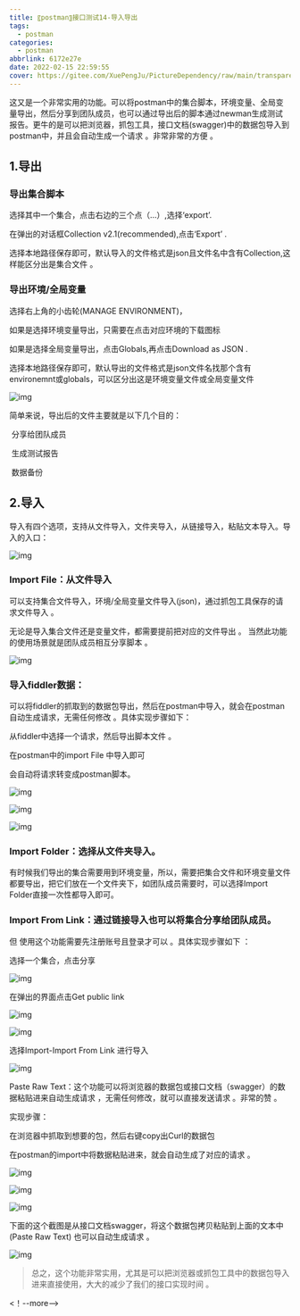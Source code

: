 ```yaml
---
title: 〖postman〗接口测试14-导入导出
tags:
  - postman
categories:
  - postman
abbrlink: 6172e27e
date: 2022-02-15 22:59:55
cover: https://gitee.com/XuePengJu/PictureDependency/raw/main/transparent_picture/transparent_picture%20(14).png
---
```


这又是一个非常实用的功能。可以将postman中的集合脚本，环境变量、全局变量导出，然后分享到团队成员，也可以通过导出后的脚本通过newman生成测试报告。更牛的是可以把浏览器，抓包工具，接口文档(swagger)中的数据包导入到postman中，并且会自动生成一个请求 。非常非常的方便 。

## 1.导出

### 导出集合脚本

选择其中一个集合，点击右边的三个点（...）,选择‘export’.

在弹出的对话框Collection v2.1(recommended),点击‘Export’ .

选择本地路径保存即可，默认导入的文件格式是json且文件名中含有Collection,这样能区分出是集合文件 。

### 导出环境/全局变量

选择右上角的小齿轮(MANAGE ENVIRONMENT)，

如果是选择环境变量导出，只需要在点击对应环境的下载图标

如果是选择全局变量导出，点击Globals,再点击Download as JSON .

选择本地路径保存即可，默认导出的文件格式是json文件名找那个含有environemnt或globals，可以区分出这是环境变量文件或全局变量文件

 ![img](/img/blog/postman/14/014-01.png) 

简单来说，导出后的文件主要就是以下几个目的：

​	分享给团队成员

​	生成测试报告

​	数据备份

## 2.导入

导入有四个选项，支持从文件导入，文件夹导入，从链接导入，粘贴文本导入。导入的入口：

 ![img](/img/blog/postman/14/014-02.png) 

### Import File：从文件导入

可以支持集合文件导入，环境/全局变量文件导入(json)，通过抓包工具保存的请求文件导入 。

无论是导入集合文件还是变量文件，都需要提前把对应的文件导出 。 当然此功能的使用场景就是团队成员相互分享脚本 。

  ![img](/img/blog/postman/14/014-03.png) 

### 导入fiddler数据：

可以将fiddler的抓取到的数据包导出，然后在postman中导入，就会在postman自动生成请求，无需任何修改 。具体实现步骤如下：

从fiddler中选择一个请求，然后导出脚本文件 。

在postman中的import File 中导入即可

会自动将请求转变成postman脚本。

 ![img](/img/blog/postman/14/014-04.png) 

 ![img](/img/blog/postman/14/014-05.png) 

 ![img](/img/blog/postman/14/014-06.png) 

### Import Folder：选择从文件夹导入。

有时候我们导出的集合需要用到环境变量，所以，需要把集合文件和环境变量文件都要导出，把它们放在一个文件夹下，如团队成员需要时，可以选择Import Folder直接一次性都导入即可。

### Import From Link：通过链接导入也可以将集合分享给团队成员。

但 使用这个功能需要先注册账号且登录才可以 。具体实现步骤如下 ：

选择一个集合，点击分享

 ![img](/img/blog/postman/14/014-07.png) 

在弹出的界面点击Get public link

 ![img](/img/blog/postman/14/014-08.png)

 ![img](/img/blog/postman/14/014-09.png)  



 选择Import-Import From Link 进行导入

 ![img](/img/blog/postman/14/014-10.png) 

Paste Raw Text：这个功能可以将浏览器的数据包或接口文档（swagger）的数据粘贴进来自动生成请求 ，无需任何修改，就可以直接发送请求 。非常的赞 。

实现步骤：

在浏览器中抓取到想要的包，然后右键copy出Curl的数据包

在postman的import中将数据粘贴进来，就会自动生成了对应的请求 。

  ![img](/img/blog/postman/14/014-11.png) 

 ![img](/img/blog/postman/14/014-12.png) 

 ![img](/img/blog/postman/14/014-13.png) 

下面的这个截图是从接口文档swagger，将这个数据包拷贝粘贴到上面的文本中(Paste Raw Text) 也可以自动生成请求 。

 ![img](/img/blog/postman/14/014-14.png) 

 

>  总之，这个功能非常实用，尤其是可以把浏览器或抓包工具中的数据包导入进来直接使用，大大的减少了我们的接口实现时间 。

  <！--more--> 